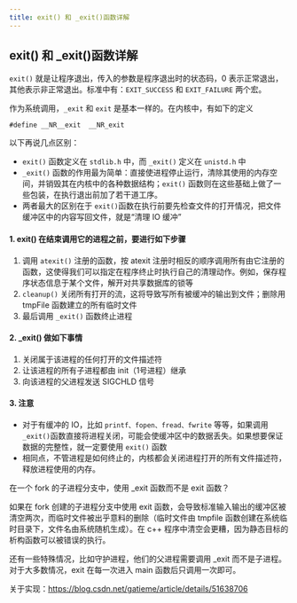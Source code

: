 ```yaml
---
title: exit() 和 _exit()函数详解
---
```


## exit() 和 _exit()函数详解

`exit()` 就是让程序退出，传入的参数是程序退出时的状态码，0 表示正常退出，其他表示非正常退出。标准中有：`EXIT_SUCCESS` 和 `EXIT_FAILURE` 两个宏。

作为系统调用，`_exit` 和 `exit` 是基本一样的。在内核中，有如下的定义

```
#define __NR__exit  __NR_exit
```

以下再说几点区别：

- `exit()` 函数定义在 `stdlib.h` 中，而 `_exit()` 定义在 `unistd.h` 中
- `_exit()` 函数的作用最为简单：直接使进程停止运行，清除其使用的内存空间，并销毁其在内核中的各种数据结构；`exit()` 函数则在这些基础上做了一些包装，在执行退出前加了若干道工序。
- 两者最大的区别在于 `exit()`函数在执行前要先检查文件的打开情况，把文件缓冲区中的内容写回文件，就是“清理 IO 缓冲”

#### 1. exit() 在结束调用它的进程之前，要进行如下步骤

1. 调用 `atexit()` 注册的函数，按 atexit 注册时相反的顺序调用所有由它注册的函数，这使得我们可以指定在程序终止时执行自己的清理动作。例如，保存程序状态信息于某个文件，解开对共享数据库的锁等
2. `cleanup()` 关闭所有打开的流，这将导致写所有被缓冲的输出到文件；删除用 tmpFile 函数建立的所有临时文件
3. 最后调用 `_exit()` 函数终止进程

#### 2. _exit() 做如下事情

1. 关闭属于该进程的任何打开的文件描述符
2. 让该进程的所有子进程都由 init（1号进程）继承
3. 向该进程的父进程发送 SIGCHLD 信号

#### 3. 注意

- 对于有缓冲的 IO，比如 `printf、fopen、fread、fwrite` 等等，如果调用 `_exit()`函数直接将进程关闭，可能会使缓冲区中的数据丢失。如果想要保证数据的完整性，就一定要使用 `exit()` 函数
- 相同点，不管进程是如何终止的，内核都会关闭进程打开的所有文件描述符，释放进程使用的内存。

在一个 fork 的子进程分支中，使用 _exit 函数而不是 exit 函数？

如果在 fork 创建的子进程分支中使用 exit 函数，会导致标准输入输出的缓冲区被清空两次，而临时文件被出乎意料的删除（临时文件由 tmpfile 函数创建在系统临时目录下，文件名由系统随机生成）。在 c++ 程序中清空会更糟，因为静态目标的析构函数可以被错误的执行。

还有一些特殊情况，比如守护进程，他们的父进程需要调用 _exit 而不是子进程。对于大多数情况，exit 在每一次进入 main 函数后只调用一次即可。

关于实现：https://blog.csdn.net/gatieme/article/details/51638706

